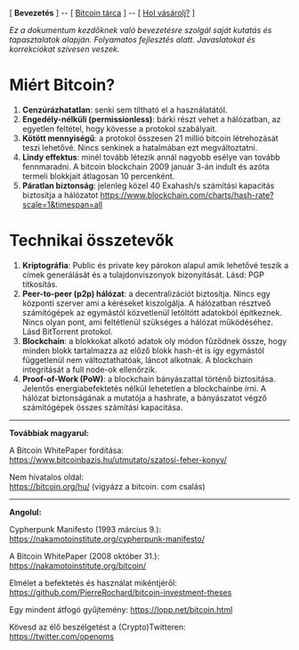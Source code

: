  [ **Bevezetés** ] -- [ [Bitcoin tárca](tarca.md) ] -- [ [Hol vásárolj?](vasarlas.md) ]

*Ez a dokumentum kezdőknek  való bevezetésre szolgál saját kutatás és tapasztalatok alapján. Folyamatos fejlesztés alatt. Javaslatokat és korrekciókat szívesen veszek.*

# Miért Bitcoin?

1. **Cenzúrázhatatlan**: senki sem tiltható el a használatától.
2. **Engedély-nélküli (permissionless)**: bárki részt vehet a hálózatban, az egyetlen feltétel, hogy kövesse a protokol szabályait.
3. **Kötött mennyiségű**: a protokol összesen 21 millió bitcoin létrehozását teszi lehetővé. Nincs senkinek a hatalmában ezt megváltoztatni.
4. **Lindy effektus**: minél tovább létezik annál nagyobb esélye van tovább fennmaradni. A bitcoin blockchain 2009 január 3-án indult és azóta termeli blokkjait átlagosan 10 percenként.
5. **Páratlan biztonság**: jelenleg közel 40 Exahash/s számítási kapacitás biztosítja a hálózatot <https://www.blockchain.com/charts/hash-rate?scale=1&timespan=all>

# Technikai összetevők

1. **Kriptográfia**: Public és private key párokon alapul amik lehetővé teszik a címek generálását és a tulajdonviszonyok bizonyítását. Lásd: PGP titkosítás.
2. **Peer-to-peer (p2p) hálózat**: a decentralizációt biztosítja. Nincs egy központi szerver ami a kéréseket kiszolgálja. A hálózatban résztveő számítógépek az egymástól közvetlenül letöltött adatokból építkeznek. Nincs olyan pont, ami feltétlenül szükséges a hálózat működéséhez. Lásd BitTorrent protokol.
3. **Blockchain**: a blokkokat alkotó adatok oly módon fűződnek össze, hogy minden blokk tartalmazza az előző blokk hash-ét is így egymástól függetlenül nem változtathatóak, láncot alkotnak. A blockchain integritását a full node-ok ellenőrzik.
4. **Proof-of-Work (PoW)**: a blockchain bányászattal történő biztositása. Jelentős energiabefektetés nélkül lehetetlen a blockchainbe írni. A hálózat biztonságának a mutatója a hashrate, a bányászatot végző számítógépek összes számítási kapacitása.

---

**Továbbiak magyarul:**

A Bitcoin WhitePaper fordítása: <https://www.bitcoinbazis.hu/utmutato/szatosi-feher-konyv/>

Nem hivatalos oldal: \
<https://bitcoin.org/hu/> (vigyázz a bitcoin. com csalás)

---
**Angolul:**

Cypherpunk Manifesto (1993 március 9.):
<https://nakamotoinstitute.org/cypherpunk-manifesto/>

A Bitcoin WhitePaper (2008 október 31.):
<https://nakamotoinstitute.org/bitcoin/>

Elmélet a befektetés és használat mikéntjéről:
<https://github.com/PierreRochard/bitcoin-investment-theses>

Egy mindent átfogó gyűjtemény: <https://lopp.net/bitcoin.html>

Kövesd az élő beszélgetést a (Crypto)Twitteren: <https://twitter.com/openoms>
